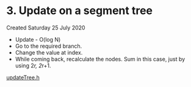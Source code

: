 # 3. Update on a segment tree
Created Saturday 25 July 2020


* Update - O(log N)
* Go to the required branch.
* Change the value at index.
* While coming back, recalculate the nodes. Sum in this case, just by using 2*r, 2*r+1.

[updateTree.h](./segment_tree_code/updateTree.h)

